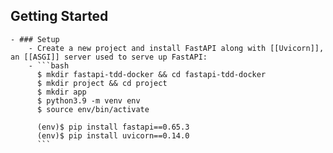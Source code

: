 ## Getting Started
	- ### Setup
		- Create a new project and install FastAPI along with [[Uvicorn]], an [[ASGI]] server used to serve up FastAPI:
		- ```bash
		  $ mkdir fastapi-tdd-docker && cd fastapi-tdd-docker
		  $ mkdir project && cd project
		  $ mkdir app
		  $ python3.9 -m venv env
		  $ source env/bin/activate
		  
		  (env)$ pip install fastapi==0.65.3
		  (env)$ pip install uvicorn==0.14.0
		  ```